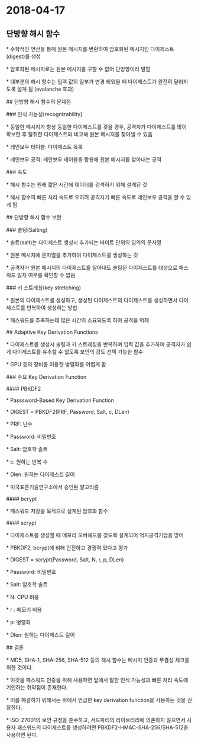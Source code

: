 # 2018-04-17

## 단방향 해시 함수

\* 수학적인 연산을 통해 원본 메시지를 변환하여 암호화된 메시지인 다이제스트\(digest\)를 생성

\* 암호화된 메시지로는 원본 메시지를 구할 수 없어 단방향이라 말함

\* 대부분의 해시 함수는 입력 값의 일부가 변경 되었을 때 다이제스트가 완전히 달라지도록 설계 됨 \(avalanche 효과\)



\#\# 단방향 해시 함수의 문제점



\#\#\# 인식 가능성\(recognizability\)

\* 동일한 메시지가 항상 동일한 다이제스트를 갖을 경우, 공격자가 다이제스트를 많이 확보한 후 탈취한 다이제스트와 비교해 원본 메시지를 찾아낼 수 있음

\* 레인보우 테이블: 다이제스트 목록

\* 레인보우 공격: 레인보우 테이블을 활용해 원본 메시지를 찾아내는 공격



\#\#\# 속도

\* 해시 함수는 원래 짧은 시간에 데이터를 검색하기 위해 설계된 것

\* 해시 함수의 빠른 처리 속도로 오히려 공격자가 빠른 속도로 레인보우 공격을 할 수 있게 됨



\#\# 단방향 해시 함수 보완



\#\#\# 솔팅\(Salting\)

\* 솔트\(salt\)는 다이제스트 생성시 추가되는 바이트 단위의 임의의 문자열

\* 원본 메시지에 문자열을 추가하여 다이제스트를 생성하는 것

\* 공격자가 원본 메시지의 다이제스트를 알아내도 솔팅된 다이제스트를 대상으로 패스워드 일치 여부를 확인할 수 없음



\#\#\# 키 스트레칭\(key stretching\)

\* 원본의 다이제스트를 생성하고, 생성된 다이제스트의 다이제스트를 생성하면서 다이제스트를 반복하여 생성하는 방법

\* 패스워드를 추측하는데 많은 시간이 소요되도록 하여 공격을 억제



\#\# Adaptive Key Derivation Functions

\* 다이제스트를 생성시 솔팅과 키 스트레칭을 반복하며 입력 값을 추가하여 공격자가 쉽게 다이제스트를 유추할 수 없도록 보안의 강도 선택 가능한 함수

\* GPU 등의 장비를 이용한 병렬화를 어렵게 함



\#\#\# 주요 Key Derivation Function



\#\#\#\# PBKDF2

\* Passsword-Based Key Derivation Function

\* DIGEST = PBKDF2\(PRF, Password, Salt, c, DLen\)  

   \* PRF: 난수

   \* Password: 비밀번호

   \* Salt: 암호학 솔트

   \* c: 원하는 반복 수

   \* Dlen: 원하는 다이제스트 길이

\* 미국표준기술연구소에서 승인된 알고리즘



\#\#\#\# bcrypt

\* 패스워드 저장을 목적으로 설계된 암호화 함수



\#\#\#\# scrypt

\* 다이제스트를 생성할 때 메모리 오버헤드를 갖도록 설계되어 억지공격기법을 방어

\* PBKDF2, bcrypt에 비해 안전하고 경쟁력 있다고 평가

\* DIGEST = scrypt\(Password, Salt, N, r, p, DLen\)  

   \* Password: 비밀번호

   \* Salt: 암호학 솔트

   \* N: CPU 비용

   \* r : 메모리 비용

   \* p: 병렬화

   \* Dlen: 원하는 다이제스트 길이



\#\# 결론

\* MD5, SHA-1, SHA-256, SHA-512 등의 해시 함수는 메시지 인증과 무결성 체크를 위한 것이다. 

\* 이것을 패스워드 인증을 위해 사용하면 앞에서 말한 인식 가능성과 빠른 처리 속도에 기인하는 취약점이 존재한다.

\* 이를 해결하기 위해서는 위에서 언급한 key derivation function을 사용하는 것을 권장한다.

\* ISO-27001의 보안 규정을 준수하고, 서드파티의 라이브러리에 의존하지 않으면서 사용자 패스워드의 다이제스트를 생성하려면 PBKDF2-HMAC-SHA-256/SHA-512을 사용하면 된다.











